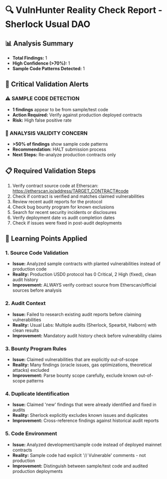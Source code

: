 
# 🔍 VulnHunter Reality Check Report - Sherlock Usual DAO

## 📊 Analysis Summary
- **Total Findings:** 1
- **High Confidence (>70%):** 1
- **Sample Code Patterns Detected:** 1

## 🚨 Critical Validation Alerts


### ⚠️ SAMPLE CODE DETECTION
- **1 findings** appear to be from sample/test code
- **Action Required:** Verify against production deployed contracts
- **Risk:** High false positive rate


### 🛑 ANALYSIS VALIDITY CONCERN
- **>50% of findings** show sample code patterns
- **Recommendation:** HALT submission process
- **Next Steps:** Re-analyze production contracts only


## 📋 Required Validation Steps

1. Verify contract source code at Etherscan: https://etherscan.io/address/TARGET_CONTRACT#code
2. Check if contract is verified and matches claimed vulnerabilities
3. Review recent audit reports for the protocol
4. Check bug bounty program for known exclusions
5. Search for recent security incidents or disclosures
6. Verify deployment date vs audit completion dates
7. Check if issues were fixed in post-audit deployments

## 🎯 Learning Points Applied


### 1. Source Code Validation
- **Issue:** Analyzed sample contracts with planted vulnerabilities instead of production code
- **Reality:** Production USD0 protocol has 0 Critical, 2 High (fixed), clean audit history
- **Improvement:** ALWAYS verify contract source from Etherscan/official sources before analysis


### 2. Audit Context
- **Issue:** Failed to research existing audit reports before claiming vulnerabilities
- **Reality:** Usual Labs: Multiple audits (Sherlock, Spearbit, Halborn) with clean results
- **Improvement:** Mandatory audit history check before vulnerability claims


### 3. Bounty Program Rules
- **Issue:** Claimed vulnerabilities that are explicitly out-of-scope
- **Reality:** Many findings (oracle issues, gas optimizations, theoretical attacks) excluded
- **Improvement:** Parse bounty scope carefully, exclude known out-of-scope patterns


### 4. Duplicate Identification
- **Issue:** Claimed 'new' findings that were already identified and fixed in audits
- **Reality:** Sherlock explicitly excludes known issues and duplicates
- **Improvement:** Cross-reference findings against historical audit reports


### 5. Code Environment
- **Issue:** Analyzed development/sample code instead of deployed mainnet contracts
- **Reality:** Sample code had explicit '// Vulnerable' comments - not production
- **Improvement:** Distinguish between sample/test code and audited production deployments

